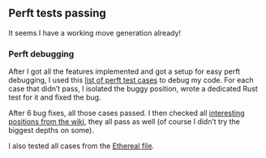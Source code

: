 ## Perft tests passing

It seems I have a working move generation already\!

### Perft debugging

After I got all the features implemented and got a setup for easy perft debugging, I used this [list of perft test cases](https://gist.github.com/peterellisjones/8c46c28141c162d1d8a0f0badbc9cff9) to debug my code. For each case that didn’t pass, I isolated the buggy position, wrote a dedicated Rust test for it and fixed the bug.

After 6 bug fixes, all those cases passed. I then checked all [interesting positions from the wiki](https://www.chessprogramming.org/Perft_Results), they all pass as well (of course I didn’t try the biggest depths on some).

I also tested all cases from the [Ethereal file](https://github.com/AndyGrant/Ethereal/blob/master/src/perft/standard.epd).